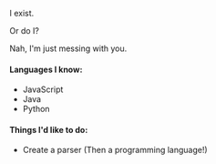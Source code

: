 I exist.

Or do I?

Nah, I'm just messing with you. 

#### Languages I know:
- JavaScript
- Java
- Python

#### Things I'd like to do:
- Create a parser (Then a programming language!)
